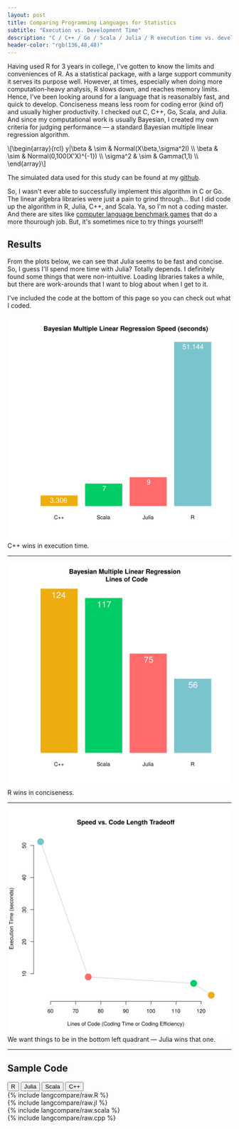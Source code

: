 ```yaml
---
layout: post
title: Comparing Programming Languages for Statistics
subtitle: "Execution vs. Development Time"
description: "C / C++ / Go / Scala / Julia / R execution time vs. development time"
header-color: "rgb(136,48,48)"
---
```


Having used R for 3 years in college, I've gotten to know the limits and
conveniences of R. As a statistical package, with a large support community it
serves its purpose well. However, at times, especially when doing more
computation-heavy analysis, R slows down, and reaches memory limits. Hence,
I've been looking around for a language that is reasonalbly fast, and quick to
develop. Conciseness means less room for coding error (kind of) and usually
higher productivity. I checked out C, C++, Go, Scala, and Julia. And since my
computational work is usually Bayesian, I created my own criteria for judging
performance — a standard Bayesian multiple linear regression algorithm.

\\[\begin{array}{rcl}
   y|\beta & \sim & Normal(X\beta,\sigma^2I) \\\\
     \beta & \sim & Normal(0,100(X'X)^{-1}) \\\\
  \sigma^2 & \sim & Gamma(1,1) \\\\
\end{array}\\]

The simulated data used for this study can be found at my
[github](https://github.com/luiarthur/progSpeedCompare/blob/master/data/dat.txt).

So, I wasn't ever able to successfully implement this algorithm in C or Go. The
linear algebra libraries were just a pain to grind through... But I did code up
the algorithm in R, Julia, C++, and Scala. Ya, so I'm not a coding master. And
there are sites like [computer language benchmark
games](http://benchmarksgame.alioth.debian.org/u64q/compare.php?lang=scala&lang2=gpp)
that do a more thourough job. But, it's sometimes nice to try things yourself!

## Results
From the plots below, we can see that Julia seems to be fast and concise. So, I
guess I'll spend more time with Julia? Totally depends. I definitely found some
things that were non-intuitive. Loading libraries takes a while, but there are
work-arounds that I want to blog about when I get to it.

I've included the code at the bottom of this page so you can check out what I
coded.

![Speed Comparison](/assets/langcompare/img/speed.svg)
<span class="caption text-muted">C++ wins in execution time.</span>
***

![Conciseness Comparison](/assets/langcompare/img/lines.svg)
<span class="caption text-muted">R wins in conciseness.</span>
***

![Overall Comparison](/assets/langcompare/img/vs.svg)
<span class="caption text-muted">We want things to be in the bottom left quadrant &mdash;  Julia wins that one.</span>
***

## Sample Code
<div class="btn-group" role="group" aria-label="...">
  <button type="button" class="rcode btn btn-default">R</button>
  <button type="button" class="jlcode btn btn-default">Julia</button>
  <button type="button" class="scalacode btn btn-default">Scala</button>
  <button type="button" class="cppcode btn btn-default">C++</button>
</div>

<div class="code hide" id="r">
  {% include langcompare/raw.R %} 
</div>
<div class="code hide" id="jl">
  {% include langcompare/raw.jl %}
</div>
<div class="code hide" id="scala">
  {% include langcompare/raw.scala %}
</div>
<div class="code hide" id="cpp">
  {% include langcompare/raw.cpp %}
</div>

<script>
  var lineno = d3.selectAll(".lineno");
</script>


<script> 
$(document).ready(function(){
  $("button.rcode").click(function(){$(".code").attr("class","code hide"); $("#r").attr("class","code show");});
  $("button.jlcode").click(function(){$(".code").attr("class","code hide"); $("#jl").attr("class","code show");});
  $("button.scalacode").click(function(){$(".code").attr("class","code hide"); $("#scala").attr("class","code show");});
  $("button.cppcode").click(function(){$(".code").attr("class","code hide"); $("#cpp").attr("class","code show");});
});
</script>

